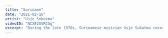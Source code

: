 ```yaml
---
title: "Suriname"
date: "2021-02-16"
artist: "Usje Sukatma"
videoID: "NCXE2AVRCGg"
excerpt: "During the late 1970s, Surinamese musician Usje Sukatma recorded a number of groovy, disco-influenced stoner rock gems most of which barely registered outside of his home country."
---
```


